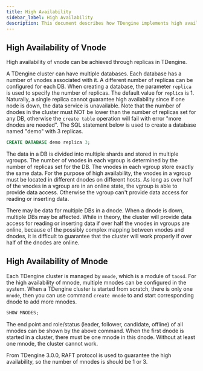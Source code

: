 ```yaml
---
title: High Availability
sidebar_label: High Availability
description: This document describes how TDengine implements high availability.
---
```


## High Availability of Vnode

High availability of vnode can be achieved through replicas in TDengine.

A TDengine cluster can have multiple databases. Each database has a number of vnodes associated with it. A different number of replicas can be configured for each DB. When creating a database, the parameter `replica` is used to specify the number of replicas. The default value for `replica` is 1. Naturally, a single replica cannot guarantee high availability since if one node is down, the data service is unavailable. Note that the number of dnodes in the cluster must NOT be lower than the number of replicas set for any DB, otherwise the `create table` operation will fail with error "more dnodes are needed". The SQL statement below is used to create a database named "demo" with 3 replicas.

```sql
CREATE DATABASE demo replica 3;
```

The data in a DB is divided into multiple shards and stored in multiple vgroups. The number of vnodes in each vgroup is determined by the number of replicas set for the DB. The vnodes in each vgroup store exactly the same data. For the purpose of high availability, the vnodes in a vgroup must be located in different dnodes on different hosts. As long as over half of the vnodes in a vgroup are in an online state, the vgroup is able to provide data access. Otherwise the vgroup can't provide data access for reading or inserting data.

There may be data for multiple DBs in a dnode. When a dnode is down, multiple DBs may be affected. While in theory, the cluster will provide data access for reading or inserting data if over half the vnodes in vgroups are online, because of the possibly complex mapping between vnodes and dnodes, it is difficult to guarantee that the cluster will work properly if over half of the dnodes are online.

## High Availability of Mnode

Each TDengine cluster is managed by `mnode`, which is a module of `taosd`. For the high availability of mnode, multiple mnodes can be configured in the system. When a TDengine cluster is started from scratch, there is only one `mnode`, then you can use command `create mnode` to and start corresponding dnode to add more mnodes. 

```sql
SHOW MNODES;
```

The end point and role/status (leader, follower, candidate, offline) of all mnodes can be shown by the above command. When the first dnode is started in a cluster, there must be one mnode in this dnode. Without at least one mnode, the cluster cannot work.

From TDengine 3.0.0, RAFT protocol is used to guarantee the high availability, so the number of mnodes is should be 1 or 3.
